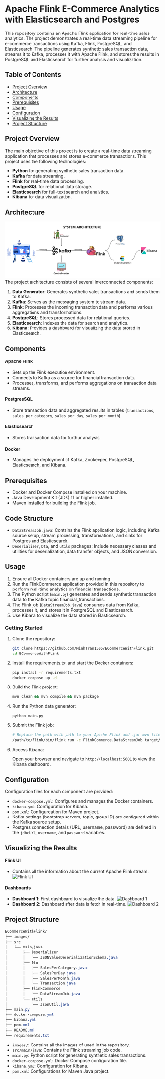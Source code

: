 # Apache Flink E-Commerce Analytics with Elasticsearch and Postgres
This repository contains an Apache Flink application for real-time sales analytics. The project demonstrates a real-time data streaming pipeline for e-commerce transactions using Kafka, Flink, PostgreSQL, and Elasticsearch. The pipeline generates synthetic sales transaction data, streams it to Kafka, processes it with Apache Flink, and stores the results in PostgreSQL and Elasticsearch for further analysis and visualization.

## Table of Contents

- [Project Overview](#project-overview)
- [Architecture](#architecture)
- [Components](#components)
- [Prerequisites](#prerequisites)
- [Usage](#usage)
- [Configuration](#configuration)
- [Visualizing the Results](#visualizing-the-results)
- [Project Structure](#project-structure)

## Project Overview

The main objective of this project is to create a real-time data streaming application that processes and stores e-commerce transactions. This project uses the following technologies:

- **Python** for generating synthetic sales transaction data.
- **Kafka** for data streaming.
- **Flink** for real-time data processing.
- **PostgreSQL** for relational data storage.
- **Elasticsearch** for full-text search and analytics.
- **Kibana** for data visualization.

## Architecture
![System Architecture](images/system_architecture.png)
The project architecture consists of several interconnected components:

1. **Data Generator**: Generates synthetic sales transactions and sends them to Kafka.
2. **Kafka**: Serves as the messaging system to stream data.
3. **Flink**: Processes the incoming transaction data and performs various aggregations and transformations.
4. **PostgreSQL**: Stores processed data for relational queries.
5. **Elasticsearch**: Indexes the data for search and analytics.
6. **Kibana**: Provides a dashboard for visualizing the data stored in Elasticsearch.

## Components

#### Apache Flink
- Sets up the Flink execution environment.
- Connects to Kafka as a source for financial transaction data.
- Processes, transforms, and performs aggregations on transaction data streams.
#### PostgresSQL
- Store transaction data and aggregated results in tables (`transactions`, `sales_per_category`, `sales_per_day`, `sales_per_month`)
#### Elasticsearch
- Stores transaction data for furthur analysis.

#### Docker
- Manages the deployment of Kafka, Zookeeper, PostgreSQL, Elasticsearch, and Kibana.

## Prerequisites

- Docker and Docker Compose installed on your machine.
- Java Development Kit (JDK) 11 or higher installed.
- Maven installed for building the Flink job.

## Code Structure
- `DataStreamJob.java`: Contains the Flink application logic, including Kafka source setup, stream processing, transformations, and sinks for Postgres and Elasticsearch.
- `Deserializer`, `Dta`, and `utils` packages: Include necessary classes and utilities for deserialization, data transfer objects, and JSON conversion.

## Usage
1. Ensure all Docker containers are up and running
2. Run the FlinkCommerce application provided in this repository to perform real-time analytics on financial transactions.
3. The Python script (`main.py`) generates and sends synthetic transaction data to the Kafka topic financial_transactions.
4. The Flink job (`DataStreamJob.java`) consumes data from Kafka, processes it, and stores it in PostgreSQL and Elasticsearch.
5. Use Kibana to visualize the data stored in Elasticsearch.

### Getting Started

1. Clone the repository:
   ```bash
   git clone https://github.com/MinhTran1506/ECommerceWithFlink.git
   cd ECommerceWithFlink
2. Install the requirements.txt and start the Docker containers:
    ```bash
    pip install -r requirements.txt
    docker compose up -d
    ```
3. Build the Flink project:
    ```bash
    mvn clean && mvn compile && mvn package
    ```
4. Run the Python data generator:
    ```bash
    python main.py
    ```
5. Submit the Flink job:
    ```bash
    # Replace the path with path to your Apache Flink and .jar mvn file
    /path/to/flink/bin/flink run -c FlinkCommerce.DataStreamJob target/mvn_generated_jar_file.jar
    ```
6. Access Kibana:

    Open your browser and navigate to `http://localhost:5601` to view the Kibana dashboard.

## Configuration

Configuration files for each component are provided:
- `docker-compose.yml`: Configures and manages the Docker containers.
- `kibana.yml`: Configuration for Kibana.
- `pom.xml`: Configureation for Maven project.
- Kafka settings (bootstrap servers, topic, group ID) are configured within the Kafka source setup.
- Postgres connection details (URL, username, password) are defined in the `jdbcUrl`, `username`, and `password` variables.

## Visualizing the Results

#### Flink UI
- Contains all the information about the current Apache Flink stream.
![Flink UI](images/flink_ui.png)

#### Dashboards
- **Dashboard 1**: First dashboard to visualize the data.
![Dashboard 1](images/dashboard_1.png)
- **Dashboard 2**: Dashboard after data is fetch in real-time.
![Dashboard 2](images/dashboard_2.png)

## Project Structure
```css
ECommerceWithFlink/
├── images/
├── src
│   └── main/java
│       ├── Deserializer
│       │   └── JSONValueDeserializationSchema.java
│       ├── Dto
│       │   ├── SalesPerCategory.java
│       │   ├── SalesPerDay.java
│       │   ├── SalesPerMonth.java
│       │   └── Transaction.java
│       ├── FlinkCommerce
│       │   └── DataStreamJob.java
│       └── utils
│           └── JsonUtil.java
├── main.py
├── docker-compose.yml
├── kibana.yml
├── pom.xml
├── README.md
└── requirements.txt
```
- `images/`: Contains all the images of used in the repository.
- `src/main/java`: Contains the Flink streaming job code.
- `main.py`: Python script for generating synthetic sales transactions.
- `docker-compose.yml`: Docker Compose configuration file.
- `kibana.yml`: Configuration for Kibana.
- `pom.xml`: Configurations for Maven Java project.
